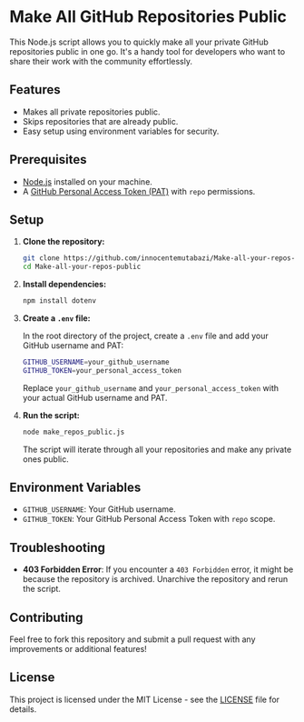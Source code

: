 
# Make All GitHub Repositories Public

This Node.js script allows you to quickly make all your private GitHub repositories public in one go. It's a handy tool for developers who want to share their work with the community effortlessly.

## Features

- Makes all private repositories public.
- Skips repositories that are already public.
- Easy setup using environment variables for security.

## Prerequisites

- [Node.js](https://nodejs.org/) installed on your machine.
- A [GitHub Personal Access Token (PAT)](https://github.com/settings/tokens) with `repo` permissions.

## Setup

1. **Clone the repository:**

   ```bash
   git clone https://github.com/innocentemutabazi/Make-all-your-repos-public.git
   cd Make-all-your-repos-public
   ```

2. **Install dependencies:**

   ```bash
   npm install dotenv
   ```

3. **Create a `.env` file:**

   In the root directory of the project, create a `.env` file and add your GitHub username and PAT:

   ```bash
   GITHUB_USERNAME=your_github_username
   GITHUB_TOKEN=your_personal_access_token
   ```

   Replace `your_github_username` and `your_personal_access_token` with your actual GitHub username and PAT.

4. **Run the script:**

   ```bash
   node make_repos_public.js
   ```

   The script will iterate through all your repositories and make any private ones public.

## Environment Variables

- `GITHUB_USERNAME`: Your GitHub username.
- `GITHUB_TOKEN`: Your GitHub Personal Access Token with `repo` scope.

## Troubleshooting

- **403 Forbidden Error**: If you encounter a `403 Forbidden` error, it might be because the repository is archived. Unarchive the repository and rerun the script.

## Contributing

Feel free to fork this repository and submit a pull request with any improvements or additional features!

## License

This project is licensed under the MIT License - see the [LICENSE](LICENSE) file for details.
```
